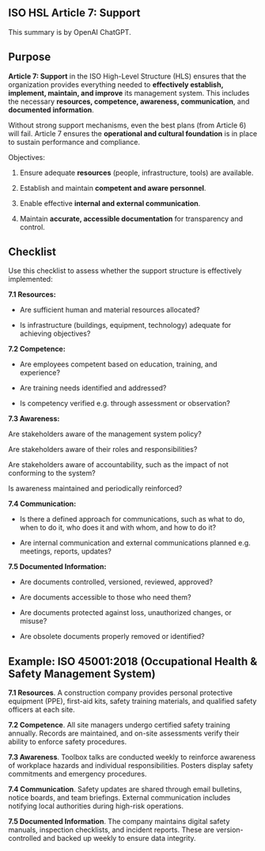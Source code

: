## ISO HSL Article 7: Support

This summary is by OpenAI ChatGPT.

## Purpose

**Article 7: Support** in the ISO High-Level Structure (HLS) ensures that the
organization provides everything needed to **effectively establish, implement,
maintain, and improve** its management system. This includes the necessary
**resources, competence, awareness, communication**, and **documented
information**.

Without strong support mechanisms, even the best plans (from Article 6) will
fail. Article 7 ensures the **operational and cultural foundation** is in place
to sustain performance and compliance.

Objectives:

1. Ensure adequate **resources** (people, infrastructure, tools) are available.

2. Establish and maintain **competent and aware personnel**.

3. Enable effective **internal and external communication**.

4. Maintain **accurate, accessible documentation** for transparency and control.

## Checklist

Use this checklist to assess whether the support structure is effectively
implemented:

**7.1 Resources:**

* Are sufficient human and material resources allocated?

* Is infrastructure (buildings, equipment, technology) adequate for achieving
  objectives?

**7.2 Competence:**

* Are employees competent based on education, training, and experience?

* Are training needs identified and addressed?

* Is competency verified e.g. through assessment or observation?

**7.3 Awareness:**

Are stakeholders aware of the management system policy?

Are stakeholders aware of their roles and responsibilities?

Are stakeholders aware of accountability, such as the impact of not conforming
to the system?

Is awareness maintained and periodically reinforced?

**7.4 Communication:**

* Is there a defined approach for communications, such as what to do, when to do
  it, who does it and with whom, and how to do it?

* Are internal communication and external communications planned e.g. meetings,
  reports, updates?

**7.5 Documented Information:**

* Are documents controlled, versioned, reviewed, approved?

* Are documents accessible to those who need them?

* Are documents protected against loss, unauthorized changes, or misuse?

* Are obsolete documents properly removed or identified?

## Example: ISO 45001:2018 (Occupational Health & Safety Management System)

**7.1 Resources**. A construction company provides personal protective equipment
(PPE), first-aid kits, safety training materials, and qualified safety officers
at each site.

**7.2 Competence**. All site managers undergo certified safety training
annually. Records are maintained, and on-site assessments verify their ability
to enforce safety procedures.

**7.3 Awareness**. Toolbox talks are conducted weekly to reinforce awareness of
workplace hazards and individual responsibilities. Posters display safety
commitments and emergency procedures.

**7.4 Communication**. Safety updates are shared through email bulletins, notice
boards, and team briefings. External communication includes notifying local
authorities during high-risk operations.

**7.5 Documented Information**. The company maintains digital safety manuals,
inspection checklists, and incident reports. These are version-controlled and
backed up weekly to ensure data integrity.
